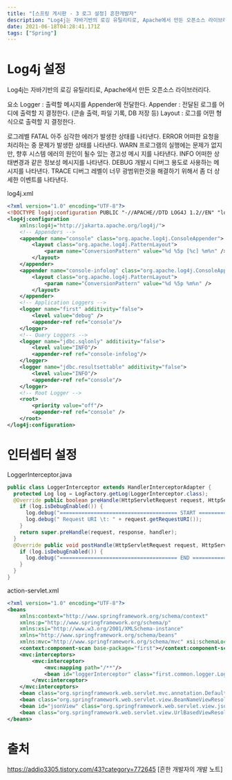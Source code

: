 ```yaml
---
title: "[스프링 게시판 - 3 로그 설정] 흔한개발자"
description: "Log4j는 자바기반의 로깅 유틸리티로, Apache에서 만든 오픈소스 라이브러리다. 요소Logger  출력할 메시지를 Appender에 전달한다.Appender  전달된 로그를 어디에 출력할 지 결정한다. 콘솔 출력, 파일 기록, DB 저장 등Layout  "
date: 2021-06-18T04:28:41.171Z
tags: ["Spring"]
---
```

# Log4j 설정
Log4j는 자바기반의 로깅 유틸리티로, Apache에서 만든 오픈소스 라이브러리다. 

요소
Logger : 출력할 메시지를 Appender에 전달한다.
Appender : 전달된 로그를 어디에 출력할 지 결정한다. (콘솔 출력, 파일 기록, DB 저장 등)
Layout : 로그를 어떤 형식으로 출력할 지 결정한다.

로그레벨
FATAL	 아주 심각한 에러가 발생한 상태를 나타낸다. 
ERROR	 어떠한 요청을 처리하는 중 문제가 발생한 상태를 나타낸다. 
WARN	 프로그램의 실행에는 문제가 없지만, 향후 시스템 에러의 원인이 될수 있는 경고성 메시  지를 나타낸다.
INFO	 어떠한 상태변경과 같은 정보성 메시지를 나타낸다. 
DEBUG	 개발시 디버그 용도로 사용하는 메시지를 나타낸다. 
TRACE	 디버그 레벨이 너무 광범위한것을 해결하기 위해서 좀 더 상세한 이벤트를 나타낸다.

log4j.xml
```xml
<?xml version="1.0" encoding="UTF-8"?>
<!DOCTYPE log4j:configuration PUBLIC "-//APACHE//DTD LOG4J 1.2//EN" "log4j.dtd">
<log4j:configuration
	xmlns:log4j="http://jakarta.apache.org/log4j/">
	<!-- Appenders -->
	<appender name="console" class="org.apache.log4j.ConsoleAppender">
		<layout class="org.apache.log4j.PatternLayout">
			<param name="ConversionPattern" value="%d %5p [%c] %m%n" />
		</layout>
	</appender>
	<appender name="console-infolog" class="org.apache.log4j.ConsoleAppender">
		<layout class="org.apache.log4j.PatternLayout">
			<param name="ConversionPattern" value="%d %5p %m%n" />
		</layout>
	</appender>
	<!-- Application Loggers -->
	<logger name="first" additivity="false">
		<level value="debug" />
		<appender-ref ref="console"/>
	</logger>
	<!-- Query Loggers -->
	<logger name="jdbc.sqlonly" additivity="false">
		<level value="INFO"/>
		<appender-ref ref="console-infolog"/>
	</logger>
	<logger name="jdbc.resultsettable" additivity="false">
		<level value="INFO"/>
		<appender-ref ref="console"/>
	</logger>
	<!-- Root Logger -->
	<root>
		<priority value="off"/>
		<appender-ref ref="console" />
	</root>
</log4j:configuration>
```

# 인터셉터 설정

LoggerInterceptor.java
```java
public class LoggerInterceptor extends HandlerInterceptorAdapter {
  protected Log log = LogFactory.getLog(LoggerInterceptor.class);
  @Override public boolean preHandle(HttpServletRequest request, HttpServletResponse response, Object handler) throws Exception {
    if (log.isDebugEnabled()) {
      log.debug("====================================== START ======================================");
      log.debug(" Request URI \t: " + request.getRequestURI());
    }
    return super.preHandle(request, response, handler);
  }
  @Override public void postHandle(HttpServletRequest request, HttpServletResponse response, Object handler, ModelAndView modelAndView) throws Exception {
    if (log.isDebugEnabled()) {
      log.debug("====================================== END ======================================\n");
    }
  }
}
```

action-servlet.xml
```xml
<?xml version="1.0" encoding="UTF-8"?>
<beans
	xmlns:context="http://www.springframework.org/schema/context"
	xmlns:p="http://www.springframework.org/schema/p"
	xmlns:xsi="http://www.w3.org/2001/XMLSchema-instance"
	xmlns="http://www.springframework.org/schema/beans"
	xmlns:mvc="http://www.springframework.org/schema/mvc" xsi:schemaLocation="http://www.springframework.org/schema/beans http://www.springframework.org/schema/beans/spring-beans-3.0.xsd http://www.springframework.org/schema/context http://www.springframework.org/schema/context/spring-context-3.0.xsd http://www.springframework.org/schema/mvc http://www.springframework.org/schema/mvc/spring-mvc.xsd">
	<context:component-scan base-package="first"></context:component-scan>
	<mvc:interceptors>
		<mvc:interceptor>
			<mvc:mapping path="/**"/>
			<bean id="loggerInterceptor" class="first.common.logger.LoggerInterceptor"></bean>
		</mvc:interceptor>
	</mvc:interceptors>
	<bean class="org.springframework.web.servlet.mvc.annotation.DefaultAnnotationHandlerMapping"/>
	<bean class="org.springframework.web.servlet.view.BeanNameViewResolver" p:order="0" />
	<bean id="jsonView" class="org.springframework.web.servlet.view.json.MappingJacksonJsonView" />
	<bean class="org.springframework.web.servlet.view.UrlBasedViewResolver" p:order="1" p:viewClass="org.springframework.web.servlet.view.JstlView" p:prefix="/WEB-INF/jsp/" p:suffix=".jsp"></bean>
</beans>

```



# 출처
https://addio3305.tistory.com/43?category=772645 [흔한 개발자의 개발 노트]
